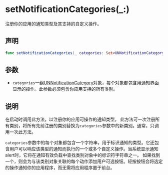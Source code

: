 # setNotificationCategories(_:)

注册你的应用的通知类型及其支持的自定义操作。

## 声明

```swift
func setNotificationCategories(_ categories: Set<UNNotificationCategory>)
```

## 参数

* `categories`一组[UNNotificationCategory](#)对象，每个对象都包含用通知界面显示的操作。此参数必须包含你应用支持的所有类别。

## 说明

在启动时调用此方法，以注册你的应用可操作的通知类型。 此方法可一次注册所有类别，将所有先前注册的类别替换为`categories`参数中的新类别。通常，只调用一次此方法。

`categories`参数中的每个对象都包含一个字符串，用于标识通知的类型。它还包含用户可以响应该类型的通知而执行的一个或多个自定义操作。当系统显示通知alert时，它将在通知有效负载中查找类别对象中的标识符字符串之一。 如果找到一个，则会为与该类别对象关联的每个动作添加用户可选按钮。轻按按钮会将选定的操作通知你的应用程序，而无需将应用程序置于前台。